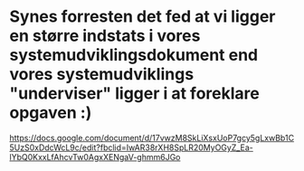 # Synes forresten det fed at vi ligger en større indstats i vores systemudviklingsdokument end vores systemudviklings "underviser" ligger i at foreklare opgaven :)
https://docs.google.com/document/d/17vwzM8SkLiXsxUoP7gcy5gLxwBb1C5UzS0xDdcWcL9c/edit?fbclid=IwAR38rXH8SpLR20MyOGyZ_Ea-lYbQ0KxxLfAhcvTw0AgxXENgaV-ghmm6JGo
